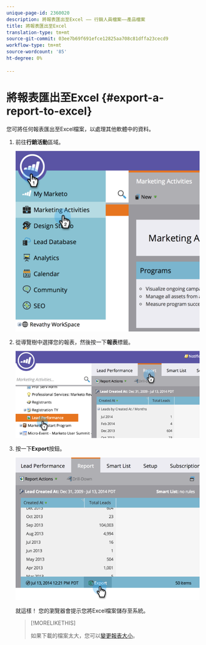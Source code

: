 ```yaml
---
unique-page-id: 2360020
description: 將報表匯出至Excel —— 行銷人員檔案——產品檔案
title: 將報表匯出至Excel
translation-type: tm+mt
source-git-commit: 03ee7b69f691efce12825aa708c81dffa23cecd9
workflow-type: tm+mt
source-wordcount: '85'
ht-degree: 0%

---
```



# 將報表匯出至Excel {#export-a-report-to-excel}

您可將任何報表匯出至Excel檔案，以處理其他軟體中的資料。

1. 前往&#x200B;**行銷活動**&#x200B;區域。

   ![](assets/image2014-9-16-13-3a11-3a14.png)

1. 從導覽樹中選擇您的報表，然後按一下&#x200B;**報表**&#x200B;標籤。

   ![](assets/image2014-9-16-13-3a11-3a18.png)

1. 按一下&#x200B;**Export**&#x200B;按鈕。

   ![](assets/image2014-9-16-13-3a11-3a21.png)

   就這樣！ 您的瀏覽器會提示您將Excel檔案儲存至系統。

   >[!MORELIKETHIS]
   >
   >如果下載的檔案太大，您可以[變更報表大小](/help/marketo/product-docs/reporting/basic-reporting/editing-reports/configure-report-size.md)。
